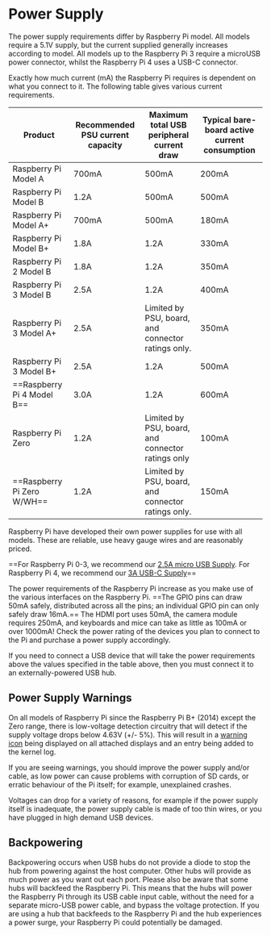 # Power Supply
The power supply requirements differ by Raspberry Pi model. All models require a 5.1V supply, but the current supplied generally increases according to model. All models up to the Raspberry Pi 3 require a microUSB power connector, whilst the Raspberry Pi 4 uses a USB-C connector.

Exactly how much current (mA) the Raspberry Pi requires is dependent on what you connect to it. The following table gives various current requirements.

| Product| Recommended PSU current capacity| Maximum total USB peripheral current draw | Typical bare-board active current consumption |
|---|---|---|---|
| Raspberry Pi Model A | 700mA | 500mA | 200mA |
| Raspberry Pi Model B | 1.2A| 500mA | 500mA |
| Raspberry Pi Model A+| 700mA | 500mA | 180mA |
| Raspberry Pi Model B+| 1.8A| 1.2A| 330mA |
| Raspberry Pi 2 Model B | 1.8A| 1.2A| 350mA |
| Raspberry Pi 3 Model B | 2.5A| 1.2A| 400mA |
| Raspberry Pi 3 Model A+| 2.5A| Limited by PSU, board, and connector ratings only.| 350mA |
| Raspberry Pi 3 Model B+| 2.5A| 1.2A| 500mA |
| ==Raspberry Pi 4 Model B== | 3.0A| 1.2A| 600mA |
| Raspberry Pi Zero| 1.2A| Limited by PSU, board, and connector ratings only | 100mA |
| ==Raspberry Pi Zero W/WH== | 1.2A| Limited by PSU, board, and connector ratings only.| 150mA |

Raspberry Pi have developed their own power supplies for use with all models. These are reliable, use heavy gauge wires and are reasonably priced.

==For Raspberry Pi 0-3, we recommend our [2.5A micro USB Supply](https://www.raspberrypi.org/products/raspberry-pi-universal-power-supply/). For Raspberry Pi 4, we recommend our [3A USB-C Supply](https://www.raspberrypi.org/products/type-c-power-supply/)==

The power requirements of the Raspberry Pi increase as you make use of the various interfaces on the Raspberry Pi. ==The GPIO pins can draw 50mA safely, distributed across all the pins; an individual GPIO pin can only safely draw 16mA.== The HDMI port uses 50mA, the camera module requires 250mA, and keyboards and mice can take as little as 100mA or over 1000mA! Check the power rating of the devices you plan to connect to the Pi and purchase a power supply accordingly.

If you need to connect a USB device that will take the power requirements above the values specified in the table above, then you must connect it to an externally-powered USB hub.

## Power Supply Warnings
On all models of Raspberry Pi since the Raspberry Pi B+ (2014) except the Zero range, there is low-voltage detection circuitry that will detect if the supply voltage drops below 4.63V (+/- 5%). This will result in a [warning icon](https://www.raspberrypi.org/documentation/configuration/warning-icons.md) being displayed on all attached displays and an entry being added to the kernel log.

If you are seeing warnings, you should improve the power supply and/or cable, as low power can cause problems with corruption of SD cards, or erratic behaviour of the Pi itself; for example, unexplained crashes.

Voltages can drop for a variety of reasons, for example if the power supply itself is inadequate, the power supply cable is made of too thin wires, or you have plugged in high demand USB devices.

## Backpowering
Backpowering occurs when USB hubs do not provide a diode to stop the hub from powering against the host computer. Other hubs will provide as much power as you want out each port. Please also be aware that some hubs will backfeed the Raspberry Pi. This means that the hubs will power the Raspberry Pi through its USB cable input cable, without the need for a separate micro-USB power cable, and bypass the voltage protection. If you are using a hub that backfeeds to the Raspberry Pi and the hub experiences a power surge, your Raspberry Pi could potentially be damaged.
<!--stackedit_data:
eyJoaXN0b3J5IjpbLTExNTE1OTUyNF19
-->